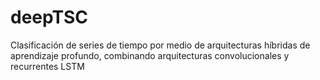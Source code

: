 # deepTSC
Clasificación de series de tiempo por medio de arquitecturas híbridas de aprendizaje profundo, combinando arquitecturas convolucionales y recurrentes LSTM
